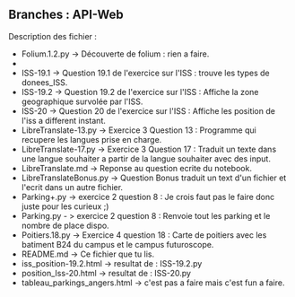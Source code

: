 ## Branches : **API-Web**

Description des fichier :
- Folium.1.2.py -> Découverte de folium : rien a faire.
- 
- ISS-19.1 -> Question 19.1 de l'exercice sur l'ISS : trouve les types de donees_ISS.
- ISS-19.2 -> Question 19.2 de l'exercice sur l'ISS : Affiche la zone geographique survolée par l'ISS.
- ISS-20 -> Question 20 de l'exercice sur l'ISS : Affiche les position de l'iss a different instant.
- LibreTranslate-13.py -> Exercice 3 Question 13 : Programme qui recupere les langues prise en charge.
- LibreTranslate-17.py ->  Exercice 3 Question 17 : Traduit un texte dans une langue souhaiter a partir de la langue souhaiter avec des input.
- LibreTranslate.md -> Reponse au question ecrite du notebook.
- LibreTranslateBonus.py -> Question Bonus traduit un text d'un fichier et l'ecrit dans un autre fichier.
- Parking+.py -> exercice 2 question 8 : Je crois faut pas le faire donc juste pour les curieux ;)
- Parking.py - > exercice 2 question 8 : Renvoie tout les parking et le nombre de place dispo.
- Poitiers.18.py -> Exercice 4 question 18 : Carte de poitiers avec les batiment B24 du campus et le campus futuroscope.
- README.md -> Ce fichier que tu lis.
- iss_position-19.2.html -> resultat de : ISS-19.2.py
- position_Iss-20.html -> resultat de : ISS-20.py
- tableau_parkings_angers.html -> c'est pas a faire mais c'est fun a faire.